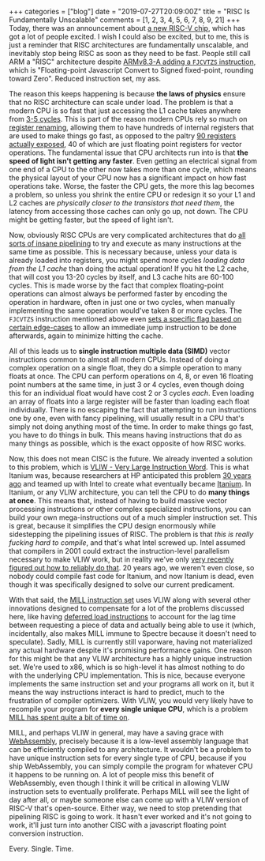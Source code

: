 +++
categories = ["blog"]
date = "2019-07-27T20:09:00Z"
title = "RISC Is Fundamentally Unscalable"
comments = [1, 2, 3, 4, 5, 6, 7, 8, 9, 21]
+++
Today, there was an announcement about [a new RISC-V chip](https://twitter.com/Calista_Redmond/status/1154278392344305664), which has got a lot of people excited. I wish I could also be excited, but to me, this is just a reminder that RISC architectures are fundamentally unscalable, and inevitably stop being RISC as soon as they need to be fast. People still call ARM a "RISC" architecture despite [ARMv8.3-A adding a `FJCVTZS` instruction](https://en.wikipedia.org/wiki/ARM_architecture#ARMv8.3-A), which is "Floating-point Javascript Convert to Signed fixed-point, rounding toward Zero". Reduced instruction set, my ass.

The reason this keeps happening is because **the laws of physics** ensure that no RISC architecture can scale under load. The problem is that a modern CPU is so fast that just accessing the L1 cache takes anywhere from [3-5 cycles](https://www.7-cpu.com/cpu/Skylake_X.html). This is part of the reason modern CPUs rely so much on [register renaming](https://en.wikipedia.org/wiki/Register_renaming), allowing them to have hundreds of internal registers that are used to make things go fast, as opposed to the paltry [90 registers actually exposed](https://en.wikipedia.org/wiki/X86#/media/File:Table_of_x86_Registers_svg.svg), 40 of which are just floating point registers for vector operations. The fundamental issue that CPU architects run into is that **the speed of light isn't getting any faster**. Even getting an electrical signal from one end of a CPU to the other now takes more than one cycle, which means the physical layout of your CPU now has a significant impact on how fast operations take. Worse, the faster the CPU gets, the more this lag becomes a problem, so unless you shrink the entire CPU or redesign it so your L1 and L2 caches are _physically closer to the transistors that need them_, the latency from accessing those caches can only go up, not down. The CPU might be getting faster, but the speed of light isn't.

Now, obviously RISC CPUs are very complicated architectures that do [all sorts of insane pipelining](https://en.wikipedia.org/wiki/Classic_RISC_pipeline#Hazard) to try and execute as many instructions at the same time as possible. This is necessary because, unless your data is already loaded into registers, you might spend more cycles _loading data from the L1 cache_ than doing the actual operation! If you hit the L2 cache, that will cost you 13-20 cycles by itself, and L3 cache hits are 60-100 cycles. This is made worse by the fact that complex floating-point operations can almost always be performed faster by encoding the operation in hardware, often in just one or two cycles, when manually implementing the same operation would've taken 8 or more cycles. The `FJCVTZS` instruction mentioned above even [sets a specific flag based on certain edge-cases](https://community.arm.com/developer/ip-products/processors/b/processors-ip-blog/posts/armv8-a-architecture-2016-additions) to allow an immediate jump instruction to be done afterwards, again to minimize hitting the cache.

All of this leads us to **single instruction multiple data (SIMD)** vector instructions common to almost all modern CPUs. Instead of doing a complex operation on a single float, they do a simple operation to many floats at once. The CPU can perform operations on 4, 8, or even 16 floating point numbers at the same time, in just 3 or 4 cycles, even though doing this for an individual float would have cost 2 or 3 cycles _each_. Even loading an array of floats into a large register will be faster than loading each float individually. There is no escaping the fact that attempting to run instructions one by one, even with fancy pipelining, will usually result in a CPU that's simply not doing anything most of the time. In order to make things go fast, you have to do things in bulk. This means having instructions that do as many things as possible, which is the exact opposite of how RISC works.

Now, this does not mean CISC is the future. We already invented a solution to this problem, which is [VLIW - Very Large Instruction Word](https://en.wikipedia.org/wiki/Very_long_instruction_word). This is what Itanium was, because researchers at HP anticipated this problem [30 years ago](https://en.wikipedia.org/wiki/Itanium#Development:_1989%E2%80%932000) and teamed up with Intel to create what eventually became [Itanium](https://en.wikipedia.org/wiki/Itanium). In Itanium, or any VLIW architecture, you can tell the CPU to do **many things at once**. This means that, instead of having to build massive vector processing instructions or other complex specialized instructions, you can build your own mega-instructions out of a much simpler instruction set. This is great, because it simplifies the CPU design enormously while sidestepping the pipelining issues of RISC. The problem is that _this is really fucking hard to compile_, and that's what Intel screwed up. Intel assumed that compilers in 2001 could extract the instruction-level parallelism necessary to make VLIW work, but in reality we've only [very recently figured out how to reliably do that](https://arxiv.org/pdf/1902.02816.pdf). 20 years ago, we weren't even close, so nobody could compile fast code for Itanium, and now Itanium is dead, even though it was specifically designed to solve our current predicament.

With that said, the [MILL instruction set](https://en.wikipedia.org/wiki/Mill_architecture) uses VLIW along with several other innovations designed to compensate for a lot of the problems discussed here, like having [deferred load instructions](https://www.youtube.com/watch?v=8E4qs2irmpc&t=26m45s) to account for the lag time between requesting a piece of data and actually being able to use it (which, incidentally, also makes MILL immune to Spectre because it doesn't need to speculate). Sadly, MILL is currently still vaporware, having not materialized any actual hardware despite it's promising performance gains. One reason for this might be that any VLIW architecture has a highly unique instruction set. We're used to x86, which is so high-level it has almost nothing to do with the underlying CPU implementation. This is nice, because everyone implements the same instruction set and your programs all work on it, but it means the way instructions interact is hard to predict, much to the frustration of compiler optimizers. With VLIW, you would very likely have to recompile your program for **every single unique CPU**, which is a problem [MILL has spent quite a bit of time on](https://en.wikipedia.org/wiki/Mill_architecture#Family_traits).

MILL, and perhaps VLIW in general, may have a saving grace with [WebAssembly](https://webassembly.org/), precisely because it is a low-level assembly language that can be efficiently compiled to any architecture. It wouldn't be a problem to have unique instruction sets for every single type of CPU, because if you ship WebAssembly, you can simply compile the program for whatever CPU it happens to be running on. A lot of people miss this benefit of WebAssembly, even though I think it will be critical in allowing VLIW instruction sets to eventually proliferate. Perhaps MILL will see the light of day after all, or maybe someone else can come up with a VLIW version of RISC-V that's open-source. Either way, we need to stop pretending that pipelining RISC is going to work. It hasn't ever worked and it's not going to work, it'll just turn into another CISC with a javascript floating point conversion instruction.

Every. Single. Time.